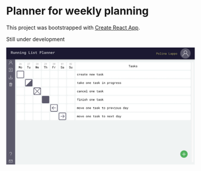 # Planner for weekly planning

This project was bootstrapped with [Create React App](https://github.com/facebook/create-react-app).

Still under development


![alt text](running-list-planner-demo.png)
